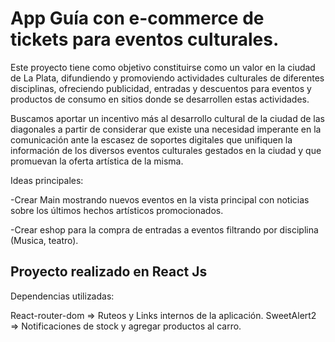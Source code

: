 # App Guía con e-commerce de tickets para eventos culturales.

Este proyecto tiene como objetivo constituirse como un valor en la ciudad
de La Plata, difundiendo y promoviendo actividades culturales de diferentes
disciplinas, ofreciendo publicidad, entradas y descuentos para eventos y 
productos de consumo en sitios donde se desarrollen estas actividades.

Buscamos aportar un incentivo más al desarrollo cultural de la ciudad de las 
diagonales a partir de considerar que existe una necesidad imperante en la
comunicación ante la escasez de soportes digitales que unifiquen la información
de los diversos eventos culturales gestados en la ciudad y que promuevan la 
oferta artística de la misma.


Ideas principales: 

-Crear Main mostrando nuevos eventos en la vista principal
con noticias sobre los últimos hechos artísticos promocionados.

-Crear eshop para la compra de entradas a eventos filtrando por disciplina (Musica, teatro).

## Proyecto realizado en React Js

Dependencias utilizadas:

React-router-dom => Ruteos y Links internos de la aplicación.
SweetAlert2 => Notificaciones de stock y agregar productos al carro.



